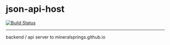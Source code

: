 # json-api-host
[![Build Status](https://travis-ci.org/mineralsprings/json-api-host.svg?branch=master)](https://travis-ci.org/mineralsprings/json-api-host)

---

backend / api server to mineralsprings.github.io
